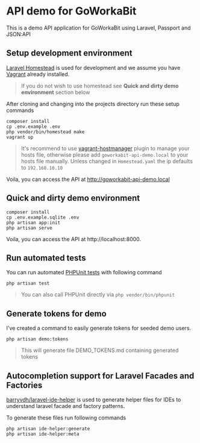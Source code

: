# API demo for GoWorkaBit

This is a demo API application for GoWorkaBit using Laravel, Passport and JSON:API

## Setup development environment

[Laravel Homestead](https://laravel.com/docs/8.x/homestead) is used for development and we assume you have [Vagrant](https://www.vagrantup.com/) already installed.
> If you do not wish to use homestead see **Quick and dirty demo environment** section below

After cloning and changing into the projects directory run these setup commands
``` shell script
composer install
cp .env.example .env
php vendor/bin/homestead make
vagrant up
```
> It's recommend to use [vagrant-hostmanager](https://github.com/devopsgroup-io/vagrant-hostmanager) plugin to manage your hosts file, 
> otherwise please add `goworkabit-api-demo.local` to your hosts file manually.
> Unless changed in `Homestead.yaml` the ip defaults to `192.168.10.10`

Voila, you can access the API at http://goworkabit-api-demo.local

## Quick and dirty demo environment

``` shell script
composer install
cp .env.example.sqlite .env
php artisan app:init
php artisan serve
```

Voila, you can access the API at http://localhost:8000.

## Run automated tests
You can run automated [PHPUnit tests](https://phpunit.de/) with following command
``` shell script
php artisan test
```
> You can also call PHPUnit directly via `php vendor/bin/phpunit`

## Generate tokens for demo
I've created a command to easily generate tokens for seeded demo users.
``` shell script
php artisan demo:tokens
```
> This will generate file DEMO_TOKENS.md containing generated tokens

## Autocompletion support for Laravel Facades and Factories

[barryvdh/laravel-ide-helper](https://packagist.org/packages/barryvdh/laravel-ide-helper) is used to generate helper files for IDEs to understand laravel facade and factory patterns.

To generate these files run following commands
```
php artisan ide-helper:generate
php artisan ide-helper:meta
```

